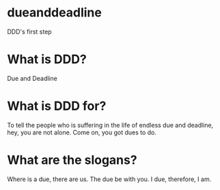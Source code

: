 # dueanddeadline
DDD's first step

# What is DDD?
Due and Deadline

# What is DDD for?
To tell the people who is suffering in the life of endless due and deadline, hey, you are not alone. Come on, you got dues to do.

# What are the slogans?
Where is a due, there are us.
The due be with you.
I due, therefore, I am.

